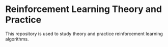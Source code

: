 # Reinforcement Learning Theory and Practice
This repository is used to study theory and practice reinforcement learning algorithms.
